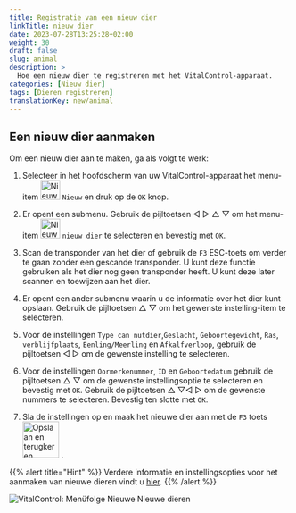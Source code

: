 ```yaml
---
title: Registratie van een nieuw dier
linkTitle: nieuw dier
date: 2023-07-28T13:25:28+02:00
weight: 30
draft: false
slug: animal
description: >
  Hoe een nieuw dier te registreren met het VitalControl-apparaat.
categories: [Nieuw dier]
tags: [Dieren registreren]
translationKey: new/animal
---
```

## Een nieuw dier aanmaken

Om een nieuw dier aan te maken, ga als volgt te werk:

1. Selecteer in het hoofdscherm van uw VitalControl-apparaat het menu-item <img src="/icons/main/new-animal.svg" width="35" align="bottom" alt="Nieuw dier" /> `Nieuw` en druk op de `OK` knop.

2. Er opent een submenu. Gebruik de pijltoetsen ◁ ▷ △ ▽ om het menu-item <img src="/icons/main/new-animal.svg" width="35" align="bottom" alt="Nieuw dier" /> `nieuw dier` te selecteren en bevestig met `OK`.

3. Scan de transponder van het dier of gebruik de `F3` ESC-toets om verder te gaan zonder een gescande transponder. U kunt deze functie gebruiken als het dier nog geen transponder heeft. U kunt deze later scannen en toewijzen aan het dier.

4. Er opent een ander submenu waarin u de informatie over het dier kunt opslaan. Gebruik de pijltoetsen △ ▽ om het gewenste instelling-item te selecteren.

5. Voor de instellingen `Type can nutdier`,`Geslacht`, `Geboortegewicht`, `Ras`, `verblijfplaats`, `Eenling/Meerling` en `Afkalfverloop`, gebruik de pijltoetsen ◁ ▷ om de gewenste instelling te selecteren.

6. Voor de instellingen `Oormerkenummer`, `ID` en `Geboortedatum` gebruik de pijltoetsen △ ▽ om de gewenste instellingsoptie te selecteren en bevestig met `OK`. Gebruik de pijltoetsen △ ▽◁ ▷ om de gewenste nummers te selecteren. Bevestig ten slotte met `OK`.

7. Sla de instellingen op en maak het nieuwe dier aan met de `F3` toets &nbsp;<img src="/icons/footer/save_exit.svg" width="65" align="bottom" alt="Opslaan en terugkeren" />&nbsp;.

{{% alert title="Hint" %}}
Verdere informatie en instellingsopties voor het aanmaken van nieuwe dieren vindt u [hier](../../settings/animal-registration/).
{{% /alert %}}

   ![VitalControl: Menüfolge Nieuwe Nieuwe dieren](../images/new.png "Een nieuw dier aanmaken")

